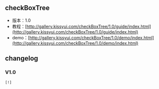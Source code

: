 ## checkBoxTree

* 版本：1.0
* 教程：[http://gallery.kissyui.com/checkBoxTree/1.0/guide/index.html](http://gallery.kissyui.com/checkBoxTree/1.0/guide/index.html)
* demo：[http://gallery.kissyui.com/checkBoxTree/1.0/demo/index.html](http://gallery.kissyui.com/checkBoxTree/1.0/demo/index.html)

## changelog

### V1.0

    [!]


